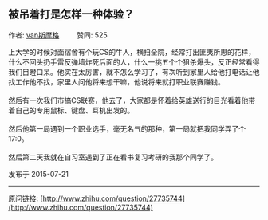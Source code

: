 ## 被吊着打是怎样一种体验？

作者: [van斯摩格](http://www.zhihu.com/people/smoker)&nbsp;&nbsp;&nbsp;&nbsp;&nbsp;&nbsp;&nbsp;&nbsp; 赞同: 525


上大学的时候对面宿舍有个玩CS的牛人，横扫全院，经常打出匪夷所思的花样，什么不回头扔手雷反弹墙炸死后面的人，什么一挑五个个狙杀爆头，反正经常看得我们目瞪口呆。他实在太厉害，就不怎么学习了，有次听到家里人给他打电话让他找工作他不找，家里人问他将来想干嘛，他说将来就打职业联赛赚钱。<br><br>然后有一次我们市搞CS联赛，他去了，大家都是怀着给英雄送行的目光看着他带着自己的专用鼠标、键盘、耳机出发的。<br><br>然后他第一局遇到一个职业选手，毫无名气的那种，第一局就把我同学弄了个17:0。<br><br>然后第二天我就在自习室遇到了正在看书复习考研的我那个同学了。



发布于 2015-07-21



---
原问链接: [http://www.zhihu.com/question/27735744](http://www.zhihu.com/question/27735744)